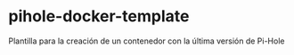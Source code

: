 # pihole-docker-template
Plantilla para la creación de un contenedor con la última versión de Pi-Hole
